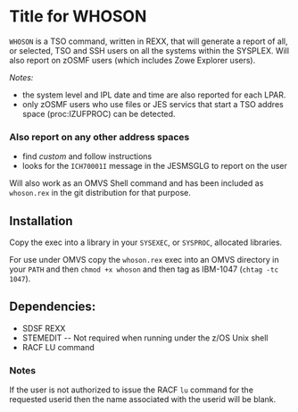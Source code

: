 # Title for WHOSON

`WHOSON` is a TSO command, written in REXX, that will generate a report
of all, or selected, TSO and SSH users on all the systems within the SYSPLEX.
Will also report on zOSMF users (which includes Zowe Explorer users).

*Notes:*
 - the system level and IPL date and time are also reported for each LPAR.
 - only zOSMF users who use files or JES servics that start a TSO addres
space (proc:IZUFPROC) can be detected.

### Also report on any other address spaces
 - find *custom* and follow instructions
 - looks for the `ICH70001I` message in the JESMSGLG to report on the user

Will also work as an OMVS Shell command and has been included as
`whoson.rex` in the git distribution for that purpose.

## Installation

Copy the exec into a library in your `SYSEXEC`, or `SYSPROC`, allocated
libraries.

For use under OMVS copy the `whoson.rex` exec into an OMVS
directory in your `PATH` and then `chmod +x whoson` and then tag as
IBM-1047 (`chtag -tc 1047`).

## Dependencies:

   * SDSF REXX
   * STEMEDIT   -- Not required when running under the z/OS Unix shell
   * RACF LU command

### Notes
If the user is not authorized to issue the RACF `lu` command for the
requested userid then the name associated with the userid will be blank.
